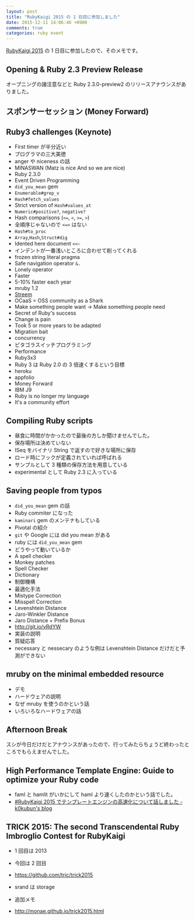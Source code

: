 ```yaml
---
layout: post
title: "RubyKaigi 2015 の 1 日目に参加しました"
date: 2015-12-11 14:06:46 +0900
comments: true
categories: ruby event
---
```

[RubyKaigi 2015](http://rubykaigi.org/2015 "RubyKaigi 2015") の 1 日目に参加したので、そのメモです。

<!--more-->

## Opening & Ruby 2.3 Preview Release

オープニングの諸注意などと Ruby 2.3.0-preview2 のリリースアナウンスがありました。

## スポンサーセッション (Money Forward)

## Ruby3 challenges (Keynote)

- First timer が半分近い
- プログラマの三大美徳
- anger や niceness の話
- MINASWAN (Matz is nice And so we are nice)
- Ruby 2.3.0
- Event Driven Programming
- `did_you_mean` gem
- `Enumerable#grep_v`
- `Hash#fetch_values`
- Strict version of `Hash#values_at`
- `Numeric#positive?`, `negative?`
- Hash comparisons (`<=`, `<`, `>=`, `>`)
- 全順序じゃないので `<=>` はない
- `Hash#to_proc`
- `Array`,`Hash`,`Struct#dig`
- Idented here document `<<~`
- インデントが一番浅いところに合わせて削ってくれる
- frozen string literal pragma
- Safe navigation operator `&.`
- Lonely operator
- Faster
- 5-10% faster each year
- mruby 1.2
- [Streem](https://github.com/matz/streem)
- OCaaS = OSS community as a Shark
- Make something people want → Make something people need
- Secret of Ruby's success
- Change is pain
- Took 5 or more years to be adapted
- Migration bait
- concurrency
- ピタゴラスイッチプログラミング
- Performance
- Ruby3x3
- Ruby 3 は Ruby 2.0 の 3 倍速くするという目標
- heroku
- appfolio
- Money Forward
- IBM J9
- Ruby is no longer my language
- It's a community effort

## Compiling Ruby scripts

- 昼食に時間がかかったので最後の方しか聞けませんでした。
- 保存場所は決めていない
- ISeq をバイナリ String で返すので好きな場所に保存
- ロード時にフックが定義されていれば呼ばれる
- サンプルとして 3 種類の保存方法を用意している
- experimental として Ruby 2.3 に入っている

## Saving people from typos

- `did_you_mean` gem の話
- Ruby commiter になった
- `kaminari` gem のメンテナもしている
- Pivotal の紹介
- `git` や Google には did you mean がある
- ruby には `did_you_mean` gem
- どうやって動いているか
- A spell checker
- Monkey patches
- Spell Checker
- Dictionary
- 制御機構
- 最適化手法
- Mistype Correction
- Misspell Correction
- Levenshtein Distance
- Jaro-Winkler Distance
- Jaro Distance + Prefix Bonus
- http://git.io/vRdYW
- 実装の説明
- 質疑応答
- necessary と nessecary のような例は Levenshtein Distance だけだと予測ができない

## mruby on the minimal embedded resource

- デモ
- ハードウェアの説明
- なぜ mruby を使うのかという話
- いろいろなハードウェアの話

## Afternoon Break

スシが今日だけだとアナウンスがあったので、行ってみたらちょうど終わったところでもらえませんでした。

## High Performance Template Engine: Guide to optimize your Ruby code

- faml と hamlit がいかにして haml より速くしたのかという話でした。
- [#RubyKaigi 2015 でテンプレートエンジンの高速化について話しました - k0kubun's blog](http://k0kubun.hatenablog.com/entry/2015/12/12/000037 "#RubyKaigi 2015 でテンプレートエンジンの高速化について話しました - k0kubun's blog")

## TRICK 2015: The second Transcendental Ruby Imbroglio Contest for RubyKaigi

- 1 回目は 2013
- 今回は 2 回目
- https://github.com/tric/trick2015
- srand は storage

- 追加メモ
- http://monae.github.io/trick2015.html
